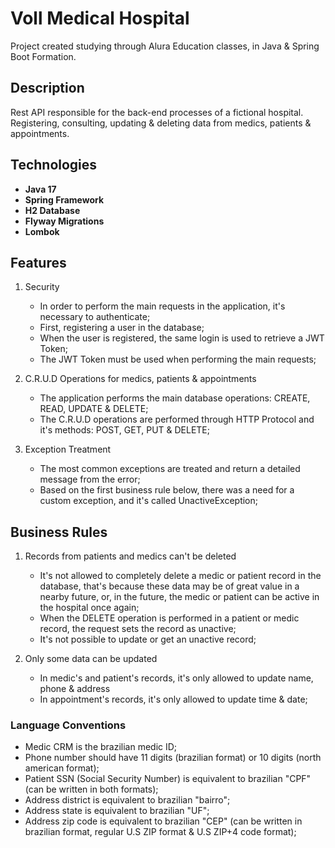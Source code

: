 # Voll Medical Hospital

Project created studying through Alura Education classes, in Java & Spring Boot Formation.

## Description

Rest API responsible for the back-end processes of a fictional hospital. Registering, consulting, updating & deleting data from medics, patients & appointments.

## Technologies

- **Java 17**
- **Spring Framework**
- **H2 Database**
- **Flyway Migrations**
- **Lombok**

## Features

1. Security
   - In order to perform the main requests in the application, it's necessary to authenticate;
   - First, registering a user in the database;
   - When the user is registered, the same login is used to retrieve a JWT Token;
   - The JWT Token must be used when performing the main requests;

2. C.R.U.D Operations for medics, patients & appointments
   - The application performs the main database operations: CREATE, READ, UPDATE & DELETE;
   - The C.R.U.D operations are performed through HTTP Protocol and it's methods: POST, GET, PUT & DELETE;

3. Exception Treatment
   - The most common exceptions are treated and return a detailed message from the error;
   - Based on the first business rule below, there was a need for a custom exception, and it's called UnactiveException;

## Business Rules

1. Records from patients and medics can't be deleted 
   - It's not allowed to completely delete a medic or patient record in the database, that's because these data may be of great value in a nearby future, 
   or, in the future, the medic or patient can be active in the hospital once again;
   - When the DELETE operation is performed in a patient or medic record, the request sets the record as unactive;
   -  It's not possible to update or get an unactive record;

2. Only some data can be updated
   - In medic's and patient's records, it's only allowed to update name, phone & address
   - In appointment's records, it's only allowed to update time & date;

### Language Conventions

- Medic CRM is the brazilian medic ID;
- Phone number should have 11 digits (brazilian format) or 10 digits (north american format);
- Patient SSN (Social Security Number) is equivalent to brazilian "CPF" (can be written in both formats);
- Address district is equivalent to brazilian "bairro";
- Address state is equivalent to brazilian "UF";
- Address zip code is equivalent to brazilian "CEP" (can be written in brazilian format, regular U.S ZIP format & U.S ZIP+4 code format);



